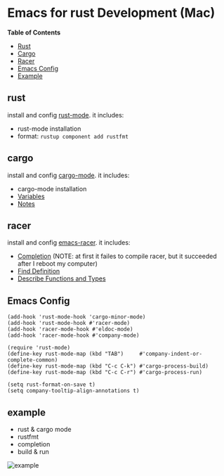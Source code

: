 # Emacs for rust Development (Mac)

**Table of Contents**

- [Rust](#rust)
- [Cargo](#cargo)
- [Racer](#racer)
- [Emacs Config](#config)
- [Example](#example)


## rust

install and config [rust-mode](https://github.com/rust-lang/rust-mode). it includes:

- rust-mode installation
- format: `rustup component add rustfmt`

## cargo

install and config [cargo-mode](https://github.com/kwrooijen/cargo.el). it includes:

- cargo-mode installation
- [Variables](https://github.com/kwrooijen/cargo.el#variables)
- [Notes](https://github.com/kwrooijen/cargo.el#notes)

## racer

install and config [emacs-racer](https://github.com/racer-rust/emacs-racer). it includes:

- [Completion](https://github.com/racer-rust/emacs-racer#completion) (NOTE: at first it failes to compile racer, but it succeeded after I reboot my computer)
- [Find Definition](https://github.com/racer-rust/emacs-racer#find-definitions)
- [Describe Functions and Types](https://github.com/racer-rust/emacs-racer#describe-functions-and-types)

## Emacs Config

``` emacs-lisp
(add-hook 'rust-mode-hook 'cargo-minor-mode)
(add-hook 'rust-mode-hook #'racer-mode)
(add-hook 'racer-mode-hook #'eldoc-mode)
(add-hook 'racer-mode-hook #'company-mode)

(require 'rust-mode)
(define-key rust-mode-map (kbd "TAB")     #'company-indent-or-complete-common)
(define-key rust-mode-map (kbd "C-c C-k") #'cargo-process-build)
(define-key rust-mode-map (kbd "C-c C-r") #'cargo-process-run)

(setq rust-format-on-save t)
(setq company-tooltip-align-annotations t)
```

## example

- rust & cargo mode
- rustfmt
- completion
- build & run

![example](resources/rustfmt-and-completion.gif)